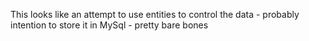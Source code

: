This looks like an attempt to use entities to control the data - probably intention to store it in MySql - pretty bare bones
